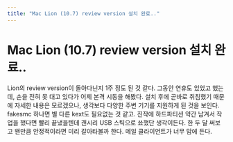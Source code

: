 ```yaml
---
title: "Mac Lion (10.7) review version 설치 완료.."
---
```

# Mac Lion (10.7) review version 설치 완료..

Lion의 review version이 돌아다닌지 1주 정도 된 것 같다. 그동안 연휴도 있었고 했는데, 손을 전혀 못 대고 있다가 어제 본격 시동을 해봤다.
설치 후에 곧바로 취침했기 때문에 자세한 내용은 모르겠으나, 생각보다 다양한 주변 기기를 지원하게 된 것을 보인다.
fakesmc 하나면 별 다른 kext도 필요없는 것 같고. 진작에 하드파티션 약간 남겨서 작업을 했다면 빨리 끝냈을텐데 괜시리 USB 스틱으로 쑈했단 생각이든다.
한 두 달 써보고 왠만큼 안정적이라면 미리 갈아타볼까 한다. 메일 클라이언트가 너무 맘에 든다.


